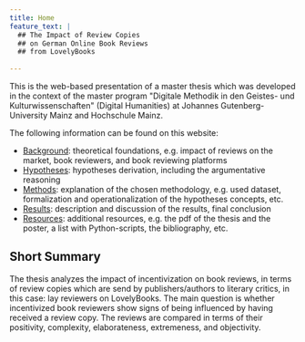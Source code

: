 ```yaml
---
title: Home
feature_text: |
  ## The Impact of Review Copies 
  ## on German Online Book Reviews
  ## from LovelyBooks
  
---
```


This is the web-based presentation of a master thesis which was developed in the context of the master program "Digitale Methodik in den Geistes- und Kulturwissenschaften" (Digital Humanities) at Johannes Gutenberg-University Mainz and Hochschule Mainz. 

The following information can be found on this website:
- [Background](./background/): theoretical foundations, e.g. impact of reviews on the market, book reviewers, and book reviewing platforms
- [Hypotheses](./hypotheses/): hypotheses derivation, including the argumentative reasoning
- [Methods](./methods/): explanation of the chosen methodology, e.g. used dataset, formalization and operationalization of the hypotheses concepts, etc.
- [Results](./results/): description and discussion of the results, final conclusion
- [Resources](./resources/): additional resources, e.g. the pdf of the thesis and the poster, a list with Python-scripts, the bibliography, etc.

## Short Summary
The thesis analyzes the impact of incentivization on book reviews, in terms of review copies which are send by publishers/authors to literary critics, in this case: lay reviewers on LovelyBooks. The main question is whether incentivized book reviewers show signs of being influenced by having received a review copy. The reviews are compared in terms of their positivity, complexity, elaborateness, extremeness, and objectivity.



